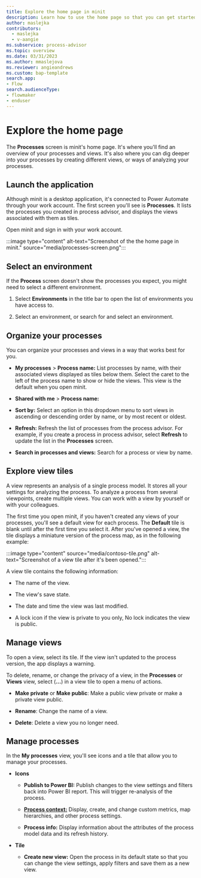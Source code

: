 ```yaml
---
title: Explore the home page in minit
description: Learn how to use the home page so that you can get started using minit. 
author: maslejka
contributors:
  - maslejka
  - v-aangie
ms.subservice: process-advisor
ms.topic: overview
ms.date: 03/31/2023
ms.author: mmaslejova
ms.reviewer: angieandrews
ms.custom: bap-template
search.app:
- Flow
search.audienceType:
- flowmaker
- enduser
---
```


# Explore the home page

The **Processes** screen is minit's home page. It's where you'll find an overview of your processes and views. It's also where you can dig deeper into your processes by creating different views, or ways of analyzing your processes.

## Launch the application

Although minit is a desktop application, it's connected to Power Automate through your work account. The first screen you'll see is **Processes**. It lists the processes you created in process advisor, and displays the views associated with them as tiles.

Open minit and sign in with your work account.

:::image type="content" alt-text="Screenshot of the the home page in minit." source="media/processes-screen.png":::

## Select an environment

If the **Process** screen doesn't show the processes you expect, you might need to select a different environment.

1. Select **Environments** in the title bar to open the list of environments you have access to.

1. Select an environment, or search for and select an environment.

## Organize your processes

You can organize your processes and views in a way that works best for you.

- **My processes** > **Process name:** List processes by name, with their associated views displayed as tiles below them. Select the caret to the left of the process name to show or hide the views. This view is the default when you open minit.

- **Shared with me** > **Process name:** 

- **Sort by:** Select an option in this dropdown menu to sort views in ascending or descending order by name, or by most recent or oldest.

- **Refresh:** Refresh the list of processes from the process advisor. For example, if you create a process in process advisor, select **Refresh** to update the list in the **Processes** screen.

- **Search in processes and views:** Search for a process or view by name.

## Explore view tiles

A view represents an analysis of a single process model. It stores all your settings for analyzing the process. To analyze a process from several viewpoints, create multiple views. You can work with a view by yourself or with your colleagues.

The first time you open minit, if you haven't created any views of your processes, you'll see a default view for each process. The **Default** tile is blank until after the first time you select it. After you've opened a view, the tile displays a miniature version of the process map, as in the following example:

:::image type="content" source="media/contoso-tile.png" alt-text="Screenshot of a view tile after it's been opened.":::

A view tile contains the following information:

- The name of the view.

- The view's save state.

- The date and time the view was last modified.

- A lock icon if the view is private to you only, No lock indicates the view is public.

## Manage views

To open a view, select its tile. If the view isn't updated to the process version, the app displays a warning.

To delete, rename, or change the privacy of a view, in the **Processes** or **Views** view, select (**...**) in a view tile to open a menu of actions.

- **Make private** or **Make public**: Make a public view private or make a private view public.

- **Rename**: Change the name of a view.

- **Delete**: Delete a view you no longer need.

## Manage processes

In the **My processes** view, you'll see icons and a tile that allow you to manage your processes.

- **Icons**

    - **Publish to Power BI:** Publish changes to the view settings and filters back into Power BI report. This will trigger re-analysis of the process.

    - [**Process context:**](process-context.md) Display, create, and change custom metrics, map hierarchies, and other process settings.

    - **Process info:** Display information about the attributes of the process model data and its refresh history.

- **Tile**

    - **Create new view:** Open the process in its default state so that you can change the view settings, apply filters and save them as a new view.

